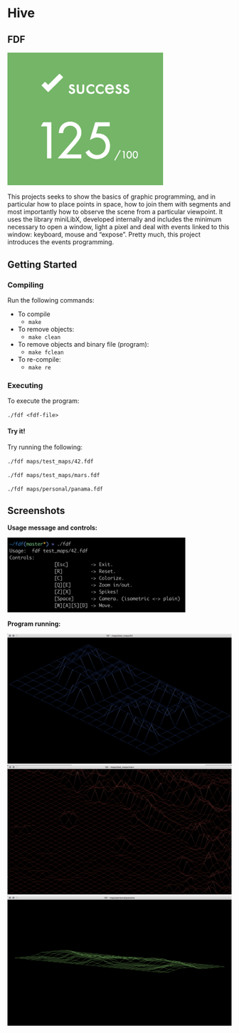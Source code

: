 # Hive

## FDF

<img src="resources/125.png" width="350" />

This projects seeks to show the basics of graphic programming, and in particular
how to place points in space, how to join them with segments and most
importantly how to observe the scene from a particular viewpoint.
It uses the library miniLibX, developed internally and includes the minimum
necessary to open a window, light a pixel and deal with events linked to
this window: keyboard, mouse and “expose”. Pretty much, this project introduces
the events programming.

## Getting Started

### Compiling

Run the following commands:

* To compile
	- `make`
* To remove objects:
	- `make clean`
* To remove objects and binary file (program):
	- `make fclean`
* To re-compile:
	- `make re`

### Executing

To execute the program:

`./fdf <fdf-file>`

#### Try it!

Try running the following:

`./fdf maps/test_maps/42.fdf`

`./fdf maps/test_maps/mars.fdf`

`./fdf maps/personal/panama.fdf`

## Screenshots

**Usage message and controls:**

<img src="resources/Screen1.png" width="400" />

**Program running:**

<img src="resources/Screen2.png" width="550" />

<img src="resources/Screen3.png" width="550" />

<img src="resources/Screen4.png" width="550" />
